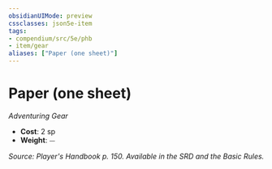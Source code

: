 ```yaml
---
obsidianUIMode: preview
cssclasses: json5e-item
tags:
- compendium/src/5e/phb
- item/gear
aliases: ["Paper (one sheet)"]
---
```

# Paper (one sheet)
*Adventuring Gear*  

- **Cost**: 2 sp
- **Weight**: ⏤

*Source: Player's Handbook p. 150. Available in the SRD and the Basic Rules.*